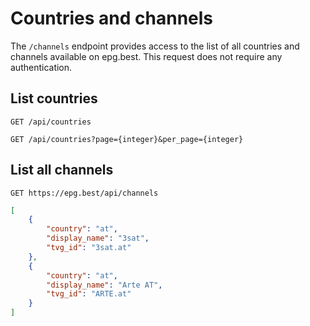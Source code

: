 # Countries and channels

The `/channels` endpoint provides access to the list of all countries and channels available on epg.best.
This request does not require any authentication.

## List countries

`GET /api/countries`

`GET /api/countries?page={integer}&per_page={integer}`

## List all channels

`GET https://epg.best/api/channels`

```json
[
    {
        "country": "at",
        "display_name": "3sat", 
        "tvg_id": "3sat.at"
    },
    {
        "country": "at",
        "display_name": "Arte AT",
        "tvg_id": "ARTE.at"
    }
]
```